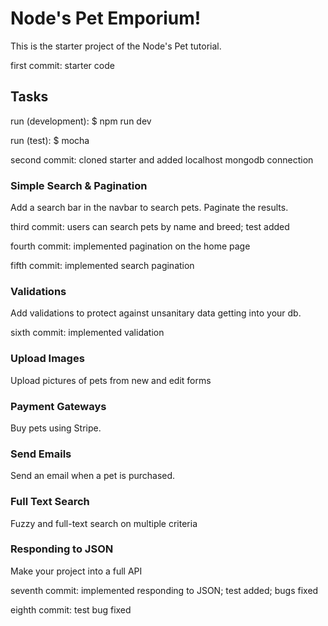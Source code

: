 # Node's Pet Emporium!

This is the starter project of the Node's Pet tutorial.

first commit: starter code

## Tasks

run (development): $ npm run dev

run (test): $ mocha

second commit: cloned starter and added localhost mongodb connection

### Simple Search & Pagination

Add a search bar in the navbar to search pets. Paginate the results.

third commit: users can search pets by name and breed; test added

fourth commit: implemented pagination on the home page

fifth commit: implemented search pagination

### Validations

Add validations to protect against unsanitary data getting into your db.

sixth commit: implemented validation

### Upload Images

Upload pictures of pets from new and edit forms

### Payment Gateways

Buy pets using Stripe.

### Send Emails

Send an email when a pet is purchased.

### Full Text Search

Fuzzy and full-text search on multiple criteria

### Responding to JSON

Make your project into a full API

seventh commit: implemented responding to JSON; test added; bugs fixed

eighth commit: test bug fixed
